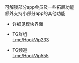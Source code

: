 可解锁部分app会员及一些拓展功能  
额外支持小部分app的其他功能  

+ 详细见模块界面  

+ TG群组  
[t.me/HookVip233](https://t.me/HookVip233)  
+ TG频道  
[t.me/HookVip555](https://t.me/HookVip555)  
